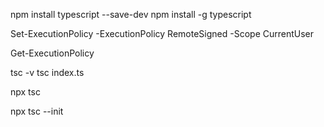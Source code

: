 npm install typescript --save-dev
npm install -g typescript

Set-ExecutionPolicy -ExecutionPolicy RemoteSigned -Scope CurrentUser

Get-ExecutionPolicy


tsc -v
tsc index.ts

npx tsc

npx tsc --init

